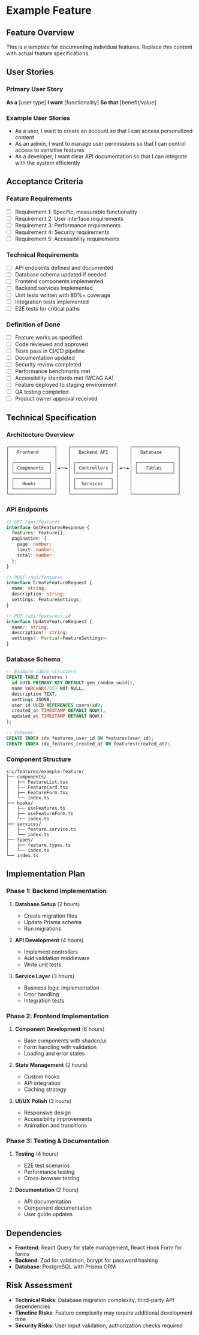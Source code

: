 # Example Feature

## Feature Overview
This is a template for documenting individual features. Replace this content with actual feature specifications.

## User Stories

### Primary User Story
**As a** [user type]
**I want** [functionality]
**So that** [benefit/value]

### Example User Stories
- As a user, I want to create an account so that I can access personalized content
- As an admin, I want to manage user permissions so that I can control access to sensitive features
- As a developer, I want clear API documentation so that I can integrate with the system efficiently

## Acceptance Criteria

### Feature Requirements
- [ ] Requirement 1: Specific, measurable functionality
- [ ] Requirement 2: User interface requirements
- [ ] Requirement 3: Performance requirements
- [ ] Requirement 4: Security requirements
- [ ] Requirement 5: Accessibility requirements

### Technical Requirements
- [ ] API endpoints defined and documented
- [ ] Database schema updated if needed
- [ ] Frontend components implemented
- [ ] Backend services implemented
- [ ] Unit tests written with 80%+ coverage
- [ ] Integration tests implemented
- [ ] E2E tests for critical paths

### Definition of Done
- [ ] Feature works as specified
- [ ] Code reviewed and approved
- [ ] Tests pass in CI/CD pipeline
- [ ] Documentation updated
- [ ] Security review completed
- [ ] Performance benchmarks met
- [ ] Accessibility standards met (WCAG AA)
- [ ] Feature deployed to staging environment
- [ ] QA testing completed
- [ ] Product owner approval received

## Technical Specification

### Architecture Overview
```
┌─────────────────┐    ┌─────────────────┐    ┌─────────────────┐
│   Frontend      │    │   Backend API   │    │   Database      │
│                 │    │                 │    │                 │
│ ┌─────────────┐ │    │ ┌─────────────┐ │    │ ┌─────────────┐ │
│ │ Components  │ │◄──►│ │ Controllers │ │◄──►│ │   Tables    │ │
│ └─────────────┘ │    │ └─────────────┘ │    │ └─────────────┘ │
│ ┌─────────────┐ │    │ ┌─────────────┐ │    │                 │
│ │   Hooks     │ │    │ │  Services   │ │    │                 │
│ └─────────────┘ │    │ └─────────────┘ │    │                 │
└─────────────────┘    └─────────────────┘    └─────────────────┘
```

### API Endpoints
```typescript
// GET /api/features
interface GetFeaturesResponse {
  features: Feature[];
  pagination: {
    page: number;
    limit: number;
    total: number;
  };
}

// POST /api/features
interface CreateFeatureRequest {
  name: string;
  description: string;
  settings: FeatureSettings;
}

// PUT /api/features/:id
interface UpdateFeatureRequest {
  name?: string;
  description?: string;
  settings?: Partial<FeatureSettings>;
}
```

### Database Schema
```sql
-- Example table structure
CREATE TABLE features (
  id UUID PRIMARY KEY DEFAULT gen_random_uuid(),
  name VARCHAR(255) NOT NULL,
  description TEXT,
  settings JSONB,
  user_id UUID REFERENCES users(id),
  created_at TIMESTAMP DEFAULT NOW(),
  updated_at TIMESTAMP DEFAULT NOW()
);

-- Indexes
CREATE INDEX idx_features_user_id ON features(user_id);
CREATE INDEX idx_features_created_at ON features(created_at);
```

### Component Structure
```
src/features/example-feature/
├── components/
│   ├── FeatureList.tsx
│   ├── FeatureCard.tsx
│   ├── FeatureForm.tsx
│   └── index.ts
├── hooks/
│   ├── useFeatures.ts
│   ├── useFeatureForm.ts
│   └── index.ts
├── services/
│   ├── feature.service.ts
│   └── index.ts
├── types/
│   ├── feature.types.ts
│   └── index.ts
└── index.ts
```

## Implementation Plan

### Phase 1: Backend Implementation
1. **Database Setup** (2 hours)
   - Create migration files
   - Update Prisma schema
   - Run migrations

2. **API Development** (4 hours)
   - Implement controllers
   - Add validation middleware
   - Write unit tests

3. **Service Layer** (3 hours)
   - Business logic implementation
   - Error handling
   - Integration tests

### Phase 2: Frontend Implementation
1. **Component Development** (6 hours)
   - Base components with shadcn/ui
   - Form handling with validation
   - Loading and error states

2. **State Management** (2 hours)
   - Custom hooks
   - API integration
   - Caching strategy

3. **UI/UX Polish** (3 hours)
   - Responsive design
   - Accessibility improvements
   - Animation and transitions

### Phase 3: Testing & Documentation
1. **Testing** (4 hours)
   - E2E test scenarios
   - Performance testing
   - Cross-browser testing

2. **Documentation** (2 hours)
   - API documentation
   - Component documentation
   - User guide updates

## Dependencies
- **Frontend**: React Query for state management, React Hook Form for forms
- **Backend**: Zod for validation, bcrypt for password hashing
- **Database**: PostgreSQL with Prisma ORM

## Risk Assessment
- **Technical Risks**: Database migration complexity, third-party API dependencies
- **Timeline Risks**: Feature complexity may require additional development time
- **Security Risks**: User input validation, authorization checks required